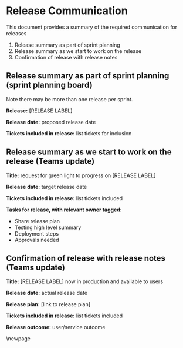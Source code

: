 # Release Communication

This document provides a summary of the required communication for releases

1. Release summary as part of sprint planning
2. Release summary as we start to work on the release
3. Confirmation of release with release notes

## Release summary as part of sprint planning (sprint planning board)

Note there may be more than one release per sprint.

**Release:** [RELEASE LABEL]

**Release date:** proposed release date

**Tickets included in release:** list tickets for inclusion

## Release summary as we start to work on the release (Teams update)

**Title:** request for green light to progress on [RELEASE LABEL]

**Release date:** target release date

**Tickets included in release:** list tickets included

**Tasks for release, with relevant owner tagged:**
* Share release plan
* Testing high level summary
* Deployment steps
* Approvals needed

## Confirmation of release with release notes (Teams update)

**Title:** [RELEASE LABEL] now in production and available to users

**Release date:** actual release date

**Release plan:** [link to release plan]

**Tickets included in release:** list tickets included

**Release outcome:** user/service outcome

<!-- Leave the rest of this page blank -->
\newpage
